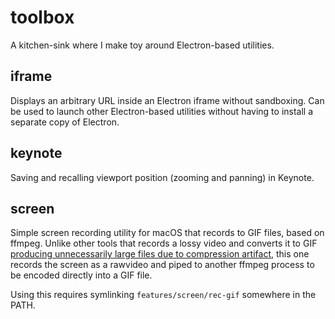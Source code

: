 # toolbox

A kitchen-sink where I make toy around Electron-based utilities.

## iframe

Displays an arbitrary URL inside an Electron iframe without sandboxing.
Can be used to launch other Electron-based utilities without having to install a separate copy of Electron.

## keynote

Saving and recalling viewport position (zooming and panning) in Keynote.

## screen

Simple screen recording utility for macOS that records to GIF files, based on ffmpeg.
Unlike other tools that records a lossy video and converts it to GIF [producing unnecessarily large files due to compression artifact](https://dev.to/dtinth/a-gif-optimization-algorithm-for-screen-recordings-from-5-mb-to-986-kb-143g),
this one records the screen as a rawvideo and piped to another ffmpeg process to be encoded directly into a GIF file.

Using this requires symlinking `features/screen/rec-gif` somewhere in the PATH.
